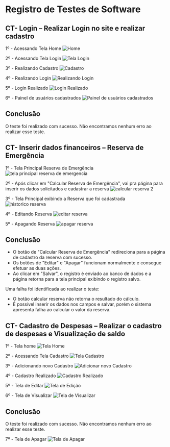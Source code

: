 # Registro de Testes de Software

## CT- Login – Realizar Login no site e realizar cadastro

1º - Acessando Tela Home
![Home](https://github.com/ICEI-PUC-Minas-PMV-ADS/pmv-ads-2023-2-e2-proj-int-t2-conta-facil/assets/36486198/081df895-ff02-4eb0-81ce-4602b2cbc56f)

2º - Acessando Tela Login
![Tela Login](https://github.com/ICEI-PUC-Minas-PMV-ADS/pmv-ads-2023-2-e2-proj-int-t2-conta-facil/assets/36486198/32e0e792-d578-4913-af73-cb8bf1868d24)

3º - Realizando Cadastro
![Cadastro](https://github.com/ICEI-PUC-Minas-PMV-ADS/pmv-ads-2023-2-e2-proj-int-t2-conta-facil/assets/36486198/2bb4b716-690a-48ad-a9fb-fad8739ab999)

4º - Realizando Login
![Realizando Login](https://github.com/ICEI-PUC-Minas-PMV-ADS/pmv-ads-2023-2-e2-proj-int-t2-conta-facil/assets/36486198/13582d25-3f3a-4121-b7f8-80837e881ed5)

5º - Login Realizado
![Login Realizado](https://github.com/ICEI-PUC-Minas-PMV-ADS/pmv-ads-2023-2-e2-proj-int-t2-conta-facil/assets/36486198/aea940bd-ea23-44a4-be17-ee9f86434c56)

6º - Painel de usuários cadastrados
![Painel de usuários cadastrados](https://github.com/ICEI-PUC-Minas-PMV-ADS/pmv-ads-2023-2-e2-proj-int-t2-conta-facil/assets/36486198/0305204d-26ae-4263-8c97-31eb89ef72f8)

## Conclusão

O teste foi realizado com sucesso. Não encontramos nenhum erro ao realizar esse teste. 

## CT- Inserir dados financeiros – Reserva de Emergência

1º - Tela Principal Reserva de Emergência
![tela principal reserva de emergencia](https://github.com/ICEI-PUC-Minas-PMV-ADS/pmv-ads-2023-2-e2-proj-int-t2-conta-facil/assets/71662852/a89c2a61-546e-45f5-b1d7-d0d2ca698928)

2º - Após clicar em "Calcular Reserva de Emergência", vai pra página para inserir os dados solicitados e cadastrar a reserva 
![calcular reserva 2](https://github.com/ICEI-PUC-Minas-PMV-ADS/pmv-ads-2023-2-e2-proj-int-t2-conta-facil/assets/71662852/86ea0aa3-8344-4483-8b75-bffca6f688a3)

3º - Tela Principal exibindo a  Reserva que foi cadastrada
![historico reserva](https://github.com/ICEI-PUC-Minas-PMV-ADS/pmv-ads-2023-2-e2-proj-int-t2-conta-facil/assets/71662852/94d29bd4-56db-4519-9e9d-d6f18f2b8692)

4º - Editando Reserva 
![editar reserva](https://github.com/ICEI-PUC-Minas-PMV-ADS/pmv-ads-2023-2-e2-proj-int-t2-conta-facil/assets/71662852/58c4bae5-4782-4748-b573-eb142a212cc4)

5º - Apagando Reserva 
![apagar reserva](https://github.com/ICEI-PUC-Minas-PMV-ADS/pmv-ads-2023-2-e2-proj-int-t2-conta-facil/assets/71662852/cb47762d-99dd-465f-a5b3-a551160673af)

## Conclusão

- O botão de "Calcular Reserva de Emergência" redireciona para a página de cadastro da reserva com sucesso.
- Os botões de "Editar" e "Apagar" funcionam normalmente e consegue efetuar as duas ações.
- Ao clicar em "Salvar", o registro é enviado ao banco de dados e a página retorna para a tela principal exibindo o registro salvo.
  
Uma falha foi identificada ao realizar o teste:
- O botão calcular reserva não retorna o resultado do cálculo.
- É possível inserir os dados nos campos e salvar, porém o sistema apresenta falha ao calcular o valor da reserva.

## CT- Cadastro de Despesas – Realizar o cadastro de despesas e Visualização de saldo

1º - Tela home
![Tela Home](https://github.com/ICEI-PUC-Minas-PMV-ADS/pmv-ads-2023-2-e2-proj-int-t2-conta-facil/assets/121464977/7325312f-a388-4f46-bcd7-59019796571b)


2º - Acessando Tela Cadastro
![Tela Cadastro](https://github.com/ICEI-PUC-Minas-PMV-ADS/pmv-ads-2023-2-e2-proj-int-t2-conta-facil/assets/121464977/3ea1b664-27b1-4e6e-9964-bfe8ed60b68b)

3º - Adicionando novo Cadastro
![Adicionar novo Cadastro](https://github.com/ICEI-PUC-Minas-PMV-ADS/pmv-ads-2023-2-e2-proj-int-t2-conta-facil/assets/121464977/3dd8f466-b3bf-42a7-ad24-d35b08fb4ab4)


4º - Cadastro Realizado
![Cadastro Realizado](https://github.com/ICEI-PUC-Minas-PMV-ADS/pmv-ads-2023-2-e2-proj-int-t2-conta-facil/assets/121464977/1fa9c2a1-1dc7-4800-9048-0c59d986dbeb)


5º - Tela de Editar
![Tela de Edição](https://github.com/ICEI-PUC-Minas-PMV-ADS/pmv-ads-2023-2-e2-proj-int-t2-conta-facil/assets/121464977/af83e151-8822-4413-ae57-99c5263c5da5)


6º - Tela de Visualizar
![Tela de Visualizar](https://github.com/ICEI-PUC-Minas-PMV-ADS/pmv-ads-2023-2-e2-proj-int-t2-conta-facil/assets/121464977/b6ea8669-a21f-4593-a73f-c4151825df71)

## Conclusão

O teste foi realizado com sucesso. Não encontramos nenhum erro ao realizar esse teste. 

7º - Tela de Apagar
![Tela de Apagar](https://github.com/ICEI-PUC-Minas-PMV-ADS/pmv-ads-2023-2-e2-proj-int-t2-conta-facil/assets/121464977/2bd2a49f-b5d0-445d-a897-0586a955c522)


